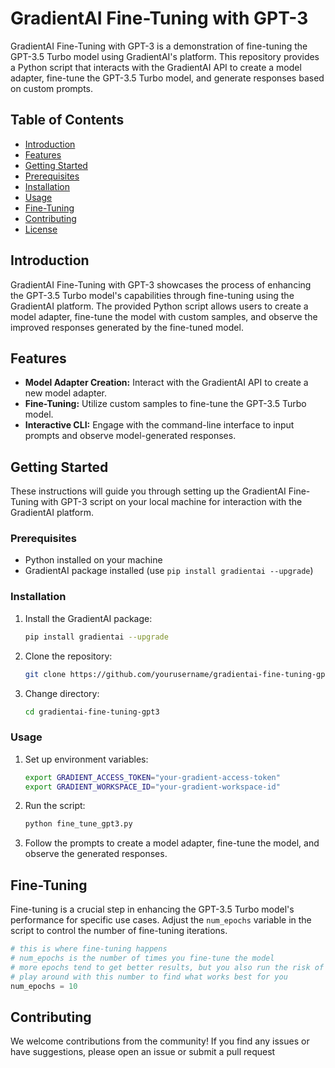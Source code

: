 # GradientAI Fine-Tuning with GPT-3

GradientAI Fine-Tuning with GPT-3 is a demonstration of fine-tuning the GPT-3.5 Turbo model using GradientAI's platform. This repository provides a Python script that interacts with the GradientAI API to create a model adapter, fine-tune the GPT-3.5 Turbo model, and generate responses based on custom prompts.

## Table of Contents
- [Introduction](#introduction)
- [Features](#features)
- [Getting Started](#getting-started)
- [Prerequisites](#prerequisites)
- [Installation](#installation)
- [Usage](#usage)
- [Fine-Tuning](#fine-tuning)
- [Contributing](#contributing)
- [License](#license)

## Introduction

GradientAI Fine-Tuning with GPT-3 showcases the process of enhancing the GPT-3.5 Turbo model's capabilities through fine-tuning using the GradientAI platform. The provided Python script allows users to create a model adapter, fine-tune the model with custom samples, and observe the improved responses generated by the fine-tuned model.

## Features

- **Model Adapter Creation:** Interact with the GradientAI API to create a new model adapter.
- **Fine-Tuning:** Utilize custom samples to fine-tune the GPT-3.5 Turbo model.
- **Interactive CLI:** Engage with the command-line interface to input prompts and observe model-generated responses.

## Getting Started

These instructions will guide you through setting up the GradientAI Fine-Tuning with GPT-3 script on your local machine for interaction with the GradientAI platform.

### Prerequisites

- Python installed on your machine
- GradientAI package installed (use `pip install gradientai --upgrade`)

### Installation

1. Install the GradientAI package:

    ```bash
    pip install gradientai --upgrade
    ```

2. Clone the repository:

    ```bash
    git clone https://github.com/yourusername/gradientai-fine-tuning-gpt3.git
    ```

3. Change directory:

    ```bash
    cd gradientai-fine-tuning-gpt3
    ```

### Usage

1. Set up environment variables:

    ```bash
    export GRADIENT_ACCESS_TOKEN="your-gradient-access-token"
    export GRADIENT_WORKSPACE_ID="your-gradient-workspace-id"
    ```

2. Run the script:

    ```bash
    python fine_tune_gpt3.py
    ```

3. Follow the prompts to create a model adapter, fine-tune the model, and observe the generated responses.

## Fine-Tuning

Fine-tuning is a crucial step in enhancing the GPT-3.5 Turbo model's performance for specific use cases. Adjust the `num_epochs` variable in the script to control the number of fine-tuning iterations.

```python
# this is where fine-tuning happens
# num_epochs is the number of times you fine-tune the model
# more epochs tend to get better results, but you also run the risk of "overfitting"
# play around with this number to find what works best for you
num_epochs = 10
```
## Contributing
We welcome contributions from the community! If you find any issues or have suggestions, please open an issue or submit a pull request
